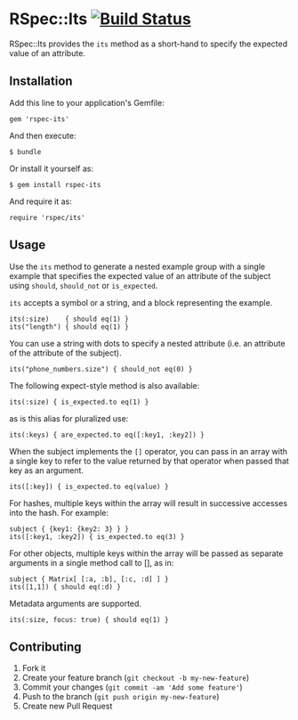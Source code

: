 # RSpec::Its [![Build Status](https://travis-ci.org/rspec/rspec-its.svg)](https://travis-ci.org/rspec/rspec-its)

RSpec::Its provides the `its` method as a short-hand to specify the expected value of an attribute.

## Installation

Add this line to your application's Gemfile:

    gem 'rspec-its'

And then execute:

    $ bundle

Or install it yourself as:

    $ gem install rspec-its

And require it as:

    require 'rspec/its'

## Usage

Use the `its` method to generate a nested example group with
a single example that specifies the expected value of an attribute of the
subject using `should`, `should_not` or `is_expected`.

`its` accepts a symbol or a string, and a block representing the example.

    its(:size)    { should eq(1) }
    its("length") { should eq(1) }

You can use a string with dots to specify a nested attribute (i.e. an
attribute of the attribute of the subject).

    its("phone_numbers.size") { should_not eq(0) }

The following expect-style method is also available:

    its(:size) { is_expected.to eq(1) }
    
as is this alias for pluralized use:

    its(:keys) { are_expected.to eq([:key1, :key2]) }
    
When the subject implements the `[]` operator, you can pass in an array with a single key to
refer to the value returned by that operator when passed that key as an argument.

    its([:key]) { is_expected.to eq(value) }

For hashes, multiple keys within the array will result in successive accesses into the hash. For example:

    subject { {key1: {key2: 3} } }
    its([:key1, :key2]) { is_expected.to eq(3) }

For other objects, multiple keys within the array will be passed as separate arguments in a single method call to [], as in:

    subject { Matrix[ [:a, :b], [:c, :d] ] }
    its([1,1]) { should eq(:d) }

Metadata arguments are supported.

    its(:size, focus: true) { should eq(1) }

## Contributing

1. Fork it
2. Create your feature branch (`git checkout -b my-new-feature`)
3. Commit your changes (`git commit -am 'Add some feature'`)
4. Push to the branch (`git push origin my-new-feature`)
5. Create new Pull Request
